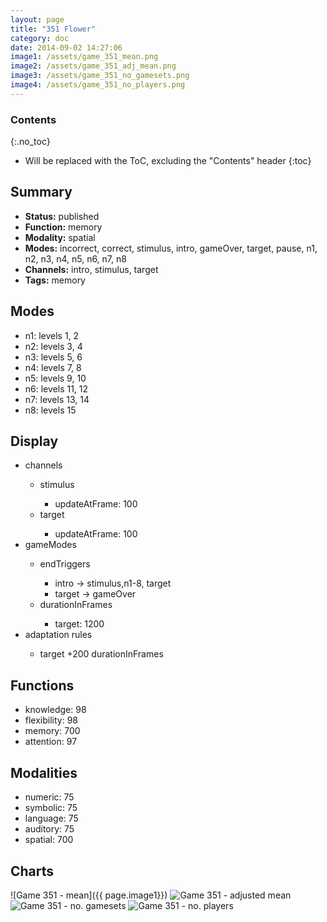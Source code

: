 ```yaml
---
layout: page
title: "351 Flower"
category: doc
date: 2014-09-02 14:27:06
image1: /assets/game_351_mean.png
image2: /assets/game_351_adj_mean.png
image3: /assets/game_351_no_gamesets.png
image4: /assets/game_351_no_players.png
---
```


### Contents
{:.no_toc}

* Will be replaced with the ToC, excluding the "Contents" header
{:toc}

## Summary
<p>
<ul>
<li><strong>Status:</strong> published</li>
<li><strong>Function:</strong> memory</li>
<li><strong>Modality:</strong> spatial</li>
<li><strong>Modes:</strong> incorrect, correct, stimulus, intro, gameOver, target, pause, n1, n2, n3, n4, n5, n6, n7, n8</li>
<li><strong>Channels:</strong> intro, stimulus, target</li>
<li><strong>Tags:</strong> memory</li>
</ul>
</p>

## Modes
<p>
<ul>
<li>n1: levels 1, 2</li>
<li>n2: levels 3, 4</li>
<li>n3: levels 5, 6</li>
<li>n4: levels 7, 8</li>
<li>n5: levels 9, 10</li>
<li>n6: levels 11, 12</li>
<li>n7: levels 13, 14</li>
<li>n8: levels 15</li>
</ul>
</p>

## Display
<p>
<ul>
<li>channels</li>
<ul>
<li>stimulus</li>
<ul>
<li>updateAtFrame: 100</li>
</ul>
<li>target</li>
<ul>
<li>updateAtFrame: 100</li>
</ul>
</ul>
<li>gameModes</li>
<ul>
<li>endTriggers</li>
<ul>
<li>intro -> stimulus,n1-8, target</li>
<li>target -> gameOver</li>
</ul>
<li>durationInFrames</li>
<ul>
<li>target: 1200</li>
</ul>
</ul>
<li>adaptation rules</li>
<ul>
<li>target +200 durationInFrames</li>
</ul>
</ul>
</p>

## Functions
<p>
<ul>
<li>knowledge: 98</li>
<li>flexibility: 98</li>
<li>memory: 700</li>
<li>attention: 97</li>
</ul>
</p>

## Modalities
<p>
<ul>
<li>numeric: 75</li>
<li>symbolic: 75</li>
<li>language: 75</li>
<li>auditory: 75</li>
<li>spatial: 700</li>
</ul>
</p>

## Charts
![Game 351 - mean]({{ page.image1}})
![Game 351 - adjusted mean]({{page.image2}})
![Game 351 - no. gamesets]({{page.image3}})
![Game 351 - no. players]({{page.image4}})


